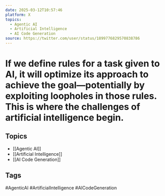 ```yaml
---
date: 2025-03-12T10:57:46
platform: X
topics:
  - Agentic AI
  - Artificial Intelligence
  - AI Code Generation
source: https://twitter.com/user/status/1899776829570838786
---
```

# If we define rules for a task given to AI, it will optimize its approach to achieve the goal—potentially by exploiting loopholes in those rules. This is where the challenges of artificial intelligence begin.

## Topics
- [[Agentic AI]]
- [[Artificial Intelligence]]
- [[AI Code Generation]]

## Tags
#AgenticAI #ArtificialIntelligence #AICodeGeneration